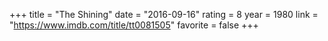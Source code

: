 +++
title = "The Shining"
date = "2016-09-16"
rating = 8
year = 1980
link = "https://www.imdb.com/title/tt0081505"
favorite = false
+++

